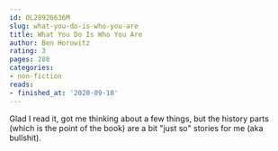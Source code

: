 ```yaml
---
id: OL28926636M
slug: what-you-do-is-who-you-are
title: What You Do Is Who You Are
author: Ben Horowitz
rating: 3
pages: 288
categories:
- non-fiction
reads:
- finished_at: '2020-09-10'
---
```

Glad I read it, got me thinking about a few things, but the history parts (which is the point of the book) are a bit "just so" stories for me (aka bullshit).
